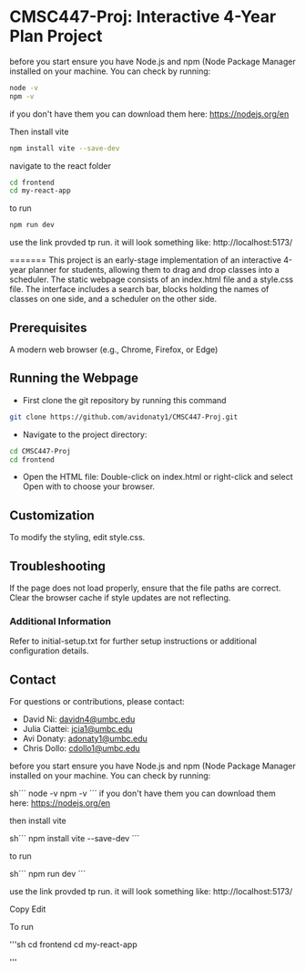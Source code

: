 # CMSC447-Proj: Interactive 4-Year Plan Project


before you start ensure you have Node.js and npm (Node Package Manager installed on your machine. You can check by running:

```bash
node -v
npm -v
```

if you don't have them you can download them here: https://nodejs.org/en

Then install vite

```bash
npm install vite --save-dev
```

navigate to the react folder

```bash
cd frontend
cd my-react-app
```


to run

```bash
npm run dev
```


use the link provded tp run. it will look something like:
http://localhost:5173/ 



=======
This project is an early-stage implementation of an interactive 4-year planner for students, allowing them to drag and drop classes into a scheduler. The static webpage consists of an index.html file and a style.css file. The interface includes a search bar, blocks holding the names of classes on one side, and a scheduler on the other side.

## Prerequisites

A modern web browser (e.g., Chrome, Firefox, or Edge)

## Running the Webpage

- First clone the git repository by running this command
```sh
git clone https://github.com/avidonaty1/CMSC447-Proj.git
```

- Navigate to the project directory:

```sh
cd CMSC447-Proj
cd frontend
```

- Open the HTML file: Double-click on index.html or right-click and select Open with to choose your browser.


## Customization

To modify the styling, edit style.css.

## Troubleshooting

If the page does not load properly, ensure that the file paths are correct.
Clear the browser cache if style updates are not reflecting.

### Additional Information

Refer to initial-setup.txt for further setup instructions or additional configuration details.


## Contact

For questions or contributions, please contact: 
- David Ni: davidn4@umbc.edu
- Julia Ciattei: jcia1@umbc.edu
- Avi Donaty: adonaty1@umbc.edu
- Chris Dollo: cdollo1@umbc.edu


before you start ensure you have Node.js and npm (Node Package Manager installed on your machine. You can check by running:

sh´´´
node -v
npm -v
´´´
if you don't have them you can download them here: https://nodejs.org/en

then install vite

sh´´´
npm install vite --save-dev
´´´


to run

sh´´´
npm run dev
´´´


use the link provded tp run. it will look something like:
http://localhost:5173/ 







Copy
Edit

To run 

'''sh
cd frontend
cd my-react-app

'''